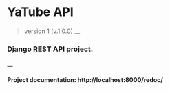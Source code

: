 # YaTube API
> version 1 (v.1.0.0)
__
### Django REST API project.
__
#### Project **documentation**: http://localhost:8000/redoc/
